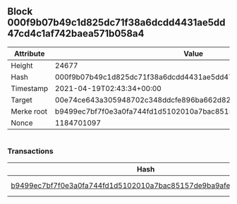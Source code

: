 ## Block 000f9b07b49c1d825dc71f38a6dcdd4431ae5dd47cd4c1af742baea571b058a4

Attribute | Value
--- | ---
Height | 24677
Hash | 000f9b07b49c1d825dc71f38a6dcdd4431ae5dd47cd4c1af742baea571b058a4
Timestamp | 2021-04-19T02:43:34+00:00
Target | 00e74ce643a305948702c348ddcfe896ba662d82c1a228faf4ad12250f07334e
Merke root | b9499ec7bf7f0e3a0fa744fd1d5102010a7bac85157de9ba9afeee89fc0dd2b3
Nonce | 1184701097

```

```

### Transactions

Hash | Amount
--- | ---
[b9499ec7bf7f0e3a0fa744fd1d5102010a7bac85157de9ba9afeee89fc0dd2b3](b9499ec7bf7f0e3a0fa744fd1d5102010a7bac85157de9ba9afeee89fc0dd2b3.md) | 10.00000000 SKEPTI 
